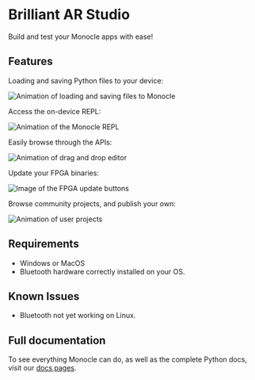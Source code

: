 # Brilliant AR Studio

Build and test your Monocle apps with ease!

## Features

Loading and saving Python files to your device:

![Animation of loading and saving files to Monocle]()

Access the on-device REPL:

![Animation of the Monocle REPL]()

Easily browse through the APIs:

![Animation of drag and drop editor]()

Update your FPGA binaries:

![Image of the FPGA update buttons]()

Browse community projects, and publish your own:

![Animation of user projects]()

## Requirements

- Windows or MacOS
- Bluetooth hardware correctly installed on your OS.

## Known Issues

- Bluetooth not yet working on Linux.

## Full documentation

To see everything Monocle can do, as well as the complete Python docs, visit our [docs pages](https://docs.brilliantmonocle.com).